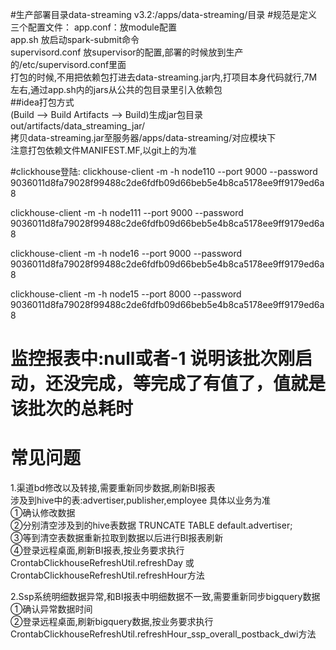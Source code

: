 #生产部署目录data-streaming v3.2:/apps/data-streaming/目录
#规范是定义三个配置文件：
app.conf：放module配置  
app.sh 放启动spark-submit命令  
supervisord.conf 放supervisor的配置,部署的时候放到生产的/etc/supervisord.conf里面  
打包的时候,不用把依赖包打进去data-streaming.jar内,打项目本身代码就行,7M左右,通过app.sh内的jars从公共的包目录里引入依赖包  
##idea打包方式  
(Build --> Build Artifacts --> Build)生成jar包目录out/artifacts/data_streaming_jar/  
拷贝data-streaming.jar至服务器/apps/data-streaming/对应模块下  
注意打包依赖文件MANIFEST.MF,以git上的为准

#clickhouse登陆:
clickhouse-client -m -h node110 --port 9000  --password 9036011d8fa79028f99488c2de6fdfb09d66beb5e4b8ca5178ee9ff9179ed6a8

clickhouse-client -m -h node111 --port 9000  --password 9036011d8fa79028f99488c2de6fdfb09d66beb5e4b8ca5178ee9ff9179ed6a8

clickhouse-client -m -h node16 --port 9000  --password 9036011d8fa79028f99488c2de6fdfb09d66beb5e4b8ca5178ee9ff9179ed6a8

clickhouse-client -m -h node15 --port 8000  --password 9036011d8fa79028f99488c2de6fdfb09d66beb5e4b8ca5178ee9ff9179ed6a8

# 监控报表中:null或者-1 说明该批次刚启动，还没完成，等完成了有值了，值就是该批次的总耗时

# 常见问题
1.渠道bd修改以及转接,需要重新同步数据,刷新BI报表  
涉及到hive中的表:advertiser,publisher,employee  具体以业务为准  
①确认修改数据  
②分别清空涉及到的hive表数据 TRUNCATE TABLE default.advertiser;  
③等到清空表数据重新拉取到数据以后进行BI报表刷新  
④登录远程桌面,刷新BI报表,按业务要求执行CrontabClickhouseRefreshUtil.refreshDay 或 CrontabClickhouseRefreshUtil.refreshHour方法  

2.Ssp系统明细数据异常,和BI报表中明细数据不一致,需要重新同步bigquery数据  
①确认异常数据时间  
②登录远程桌面,刷新bigquery数据,按业务要求执行CrontabClickhouseRefreshUtil.refreshHour_ssp_overall_postback_dwi方法  